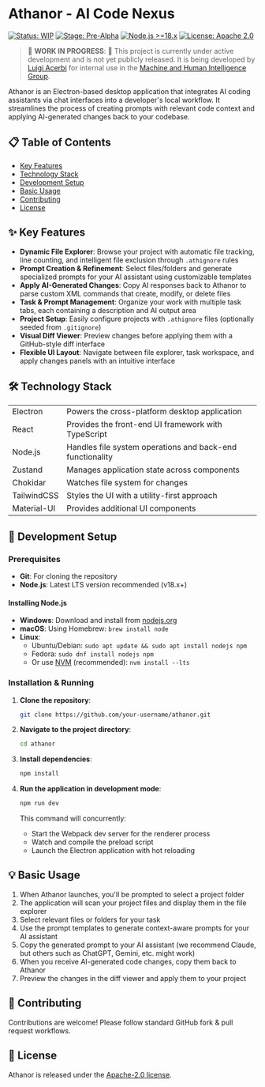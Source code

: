 # Athanor - AI Code Nexus

[![Status: WIP](https://img.shields.io/badge/Status-Work%20In%20Progress-yellow)](https://github.com/your-username/athanor)
[![Stage: Pre-Alpha](https://img.shields.io/badge/Stage-Pre--Alpha-orange)](https://github.com/your-username/athanor)
[![Node.js >=18.x](https://img.shields.io/badge/Node.js-%3E%3D18.x-brightgreen)](https://nodejs.org/)
[![License: Apache 2.0](https://img.shields.io/badge/License-Apache%202.0-blue.svg)](https://opensource.org/licenses/Apache-2.0)

> 🚧 **WORK IN PROGRESS**: 🚧 This project is currently under active development and is not yet publicly released. It is being developed by [Luigi Acerbi](https://lacerbi.github.io/) for internal use in the [Machine and Human Intelligence Group](https://www.helsinki.fi/en/researchgroups/machine-and-human-intelligence).

Athanor is an Electron-based desktop application that integrates AI coding assistants via chat interfaces into a developer's local workflow.
It streamlines the process of creating prompts with relevant code context and applying AI-generated changes back to your codebase.

## 📋 Table of Contents

- [Key Features](#key-features)
- [Technology Stack](#technology-stack)
- [Development Setup](#development-setup)
- [Basic Usage](#basic-usage)
- [Contributing](#contributing)
- [License](#license)

## ✨ Key Features

- **Dynamic File Explorer**: Browse your project with automatic file tracking, line counting, and intelligent file exclusion through `.athignore` rules
- **Prompt Creation & Refinement**: Select files/folders and generate specialized prompts for your AI assistant using customizable templates
- **Apply AI-Generated Changes**: Copy AI responses back to Athanor to parse custom XML commands that create, modify, or delete files
- **Task & Prompt Management**: Organize your work with multiple task tabs, each containing a description and AI output area
- **Project Setup**: Easily configure projects with `.athignore` files (optionally seeded from `.gitignore`)
- **Visual Diff Viewer**: Preview changes before applying them with a GitHub-style diff interface
- **Flexible UI Layout**: Navigate between file explorer, task workspace, and apply changes panels with an intuitive interface

## 🛠️ Technology Stack

<table>
  <tr>
    <td>Electron</td>
    <td>Powers the cross-platform desktop application</td>
  </tr>
  <tr>
    <td>React</td>
    <td>Provides the front-end UI framework with TypeScript</td>
  </tr>
  <tr>
    <td>Node.js</td>
    <td>Handles file system operations and back-end functionality</td>
  </tr>
  <tr>
    <td>Zustand</td>
    <td>Manages application state across components</td>
  </tr>
  <tr>
    <td>Chokidar</td>
    <td>Watches file system for changes</td>
  </tr>
  <tr>
    <td>TailwindCSS</td>
    <td>Styles the UI with a utility-first approach</td>
  </tr>
  <tr>
    <td>Material-UI</td>
    <td>Provides additional UI components</td>
  </tr>
</table>

## 🚀 Development Setup

### Prerequisites

- **Git**: For cloning the repository
- **Node.js**: Latest LTS version recommended (v18.x+)

#### Installing Node.js

- **Windows**: Download and install from [nodejs.org](https://nodejs.org/)
- **macOS**: Using Homebrew: `brew install node`
- **Linux**:
  - Ubuntu/Debian: `sudo apt update && sudo apt install nodejs npm`
  - Fedora: `sudo dnf install nodejs npm`
  - Or use [NVM](https://github.com/nvm-sh/nvm) (recommended): `nvm install --lts`

### Installation & Running

1. **Clone the repository**:
   ```bash
   git clone https://github.com/your-username/athanor.git
   ```

2. **Navigate to the project directory**:
   ```bash
   cd athanor
   ```

3. **Install dependencies**:
   ```bash
   npm install
   ```

4. **Run the application in development mode**:
   ```bash
   npm run dev
   ```
   This command will concurrently:
   - Start the Webpack dev server for the renderer process
   - Watch and compile the preload script
   - Launch the Electron application with hot reloading

## 💡 Basic Usage

1. When Athanor launches, you'll be prompted to select a project folder
2. The application will scan your project files and display them in the file explorer
3. Select relevant files or folders for your task
4. Use the prompt templates to generate context-aware prompts for your AI assistant
5. Copy the generated prompt to your AI assistant (we recommend Claude, but others such as ChatGPT, Gemini, etc. might work)
6. When you receive AI-generated code changes, copy them back to Athanor
7. Preview the changes in the diff viewer and apply them to your project

## 👥 Contributing

Contributions are welcome! Please follow standard GitHub fork & pull request workflows.

## 📜 License

Athanor is released under the [Apache-2.0 license](LICENSE).
